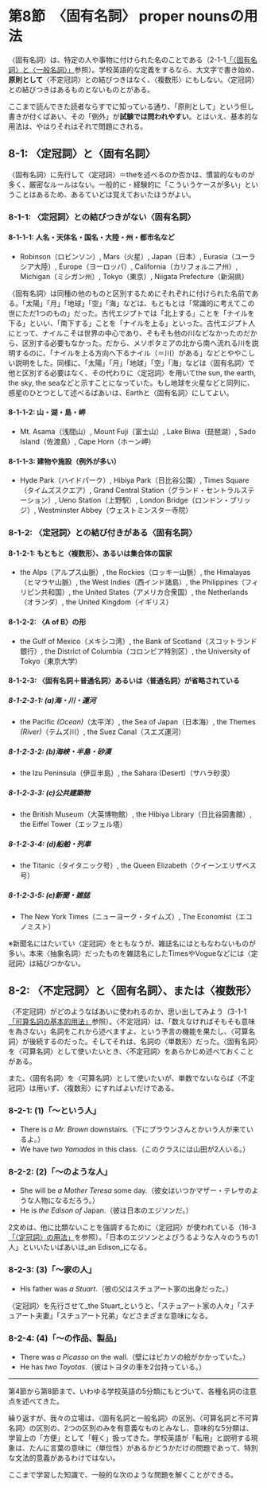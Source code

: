 # 第8節　〈固有名詞〉 proper nounsの用法
〈固有名詞〉は、特定の人や事物に付けられた名のことである（2-1-1[「〈固有名詞〉と〈一般名詞〉」](chapter02.md)参照）。学校英語的な定義をするなら、大文字で書き始め、**原則として**〈不定冠詞〉との結びつきはなく、〈複数形〉にもしない。〈定冠詞〉との結びつきはあるものとないものとがある。

ここまで読んできた読者ならすでに知っている通り、「原則として」という但し書きが付くばあい、その「例外」が**試験では問われやすい**。とはいえ、基本的な用法は、やはりそれはそれで問題にされる。

## 8-1: 〈定冠詞〉と〈固有名詞〉
〈固有名詞〉に先行して〈定冠詞〉＝theを述べるのか否かは、慣習的なものが多く、厳密なルールはない。一般的に・経験的に「こういうケースが多い」ということはあるため、あるていどは覚えておいたほうがよい。

### 8-1-1: 〈定冠詞〉との結びつきがない〈固有名詞〉
#### 8-1-1-1: 人名・天体名・国名・大陸・州・都市名など
- Robinson（ロビンソン）, Mars（火星）, Japan（日本）, Eurasia（ユーラシア大陸）, Europe（ヨーロッパ）, California（カリフォルニア州）, Michigan（ミシガン州）, Tokyo（東京）, Niigata Prefecture（新潟県）

〈固有名詞〉は同種の他のものと区別するためにそれぞれに付けられた名前である。「太陽」「月」「地球」「空」「海」などは、もともとは「常識的に考えてこの世にただ1つのもの」だった。古代エジプトでは「北上する」ことを「ナイルを下る」といい、「南下する」ことを「ナイルを上る」といった。古代エジプト人にとって、ナイルこそは世界の中心であり、そもそも他の川などなかったのだから、区別する必要もなかった。だから、メソポタミアの北から南へ流れる川を説明するのに、「ナイルを上る方向へ下るナイル（＝川）がある」などとややこしい説明をした。同様に、「太陽」「月」「地球」「空」「海」などは〈固有名詞〉で他と区別する必要はなく、その代わりに〈定冠詞〉を用いてthe sun, the earth, the sky, the seaなどと示すことになっていた。もし地球を火星などと同列に、惑星のひとつとして述べるばあいは、Earthと〈固有名詞〉にしてよい。

#### 8-1-1-2: 山・湖・島・岬
- Mt. Asama（浅間山）, Mount Fuji（富士山）, Lake Biwa（琵琶湖）, Sado Island（佐渡島）, Cape Horn（ホーン岬）

#### 8-1-1-3: 建物や施設（例外が多い）
- Hyde Park（ハイドパーク）, Hibiya Park（日比谷公園）, Times Square（タイムズスクエア）, Grand Central Station（グランド・セントラルステーション）, Ueno Station（上野駅）, London Bridge（ロンドン・ブリッジ）, Westminster Abbey（ウェストミンスター寺院）

### 8-1-2: 〈定冠詞〉との結び付きがある〈固有名詞〉
#### 8-1-2-1: もともと〈複数形〉、あるいは集合体の国家
- the Alps（アルプス山脈）, the Rockies（ロッキー山脈）, the Himalayas（ヒマラヤ山脈）, the West Indies（西インド諸島）, the Philippines（フィリピン共和国）, the United States（アメリカ合衆国）, the Netherlands（オランダ）, the United Kingdom（イギリス）

#### 8-1-2-2: 〈A of B〉の形
- the Gulf of Mexico（メキシコ湾）, the Bank of Scotland（スコットランド銀行）, the District of Columbia（コロンビア特別区）, the University of Tokyo（東京大学）

#### 8-1-2-3: 〈固有名詞＋普通名詞〉あるいは〈普通名詞〉が省略されている
##### 8-1-2-3-1: (a)海・川・運河
- the Pacific _(Ocean)_（太平洋）, the Sea of Japan（日本海）, the Themes _(River)_（テムズ川）, the Suez Canal（スエズ運河）

##### 8-1-2-3-2: (b)海峡・半島・砂漠
- the Izu Peninsula（伊豆半島）, the Sahara (Desert)（サハラ砂漠）

##### 8-1-2-3-3: (c)公共建築物
- the British Museum（大英博物館）, the Hibiya Library（日比谷図書館）, the Eiffel Tower（エッフェル塔）

##### 8-1-2-3-4: (d)船舶・列車
- the Titanic（タイタニック号）, the Queen Elizabeth（クイーンエリザベス号）

##### 8-1-2-3-5: (e)新聞・雑誌
- The New York Times（ニューヨーク・タイムズ）, The Economist（エコノミスト）

※新聞名にはたいてい〈定冠詞〉をともなうが、雑誌名にはともなわないものが多い。本来〈抽象名詞〉だったものを雑誌名にしたTimesやVogueなどには〈定冠詞〉は結びつかない。

## 8-2: 〈不定冠詞〉と〈固有名詞〉、または〈複数形〉
〈不定冠詞〉がどのようなばあいに使われるのか、思い出してみよう（3-1-1[「可算名詞の基本的用法」](chapter03.md)参照）。〈不定冠詞〉は、「数えなければそもそも意味を為さない」名詞をこれから述べますよ、という予言の機能を果たし、〈可算名詞〉が後続するのだった。そしてそれは、名詞の〈単数形〉だった。〈固有名詞〉を〈可算名詞〉として使いたいとき、〈不定冠詞〉をあらかじめ述べておくことがある。

また、〈固有名詞〉を〈可算名詞〉として使いたいが、単数でないならば〈不定冠詞〉は用いず、〈複数形〉にすればよいだけである。

### 8-2-1: (1)「～という人」
- There is _a Mr. Brown_ downstairs.（下にブラウンさんとかいう人が来ているよ。）
- We have _two Yamadas_ in this class.（このクラスには山田が2人いる。）

### 8-2-2: (2)「～のような人」
- She will be _a Mother Teresa_ some day.（彼女はいつかマザー・テレサのような人物になるだろう。）
- He is _the Edison of_ Japan.（彼は日本のエジソンだ。）

2文めは、他に比類ないことを強調するために〈定冠詞〉が使われている（16-3[「〈定冠詞〉の用法」](chapter16.md)を参照）。「日本のエジソンとよびうるような人々のうちの1人」といいたいばあいは_an Edison_になる。

### 8-2-3: (3)「～家の人」
- His father was _a Stuart_.（彼の父はスチュアート家の出身だった。）

〈定冠詞〉を先行させて_the Stuart_というと、「スチュアート家の人々」「スチュアート夫妻」「スチュアート兄弟」などさまざまな意味になる。

### 8-2-4: (4)「～の作品、製品」
- There was _a Picasso_ on the wall.（壁にはピカソの絵がかかっていた。）
- He has _two Toyotas_.（彼はトヨタの車を2台持っている。）

----
第4節から第8節まで、いわゆる学校英語の5分類にもとづいて、各種名詞の注意点を述べてきた。

繰り返すが、我々の立場は、〈固有名詞と一般名詞〉の区別、〈可算名詞と不可算名詞〉の区別の、2つの区別のみを有意義なものとみなし、意味的な5分類は、学習上の「方便」として「軽く」扱ってきた。学校英語が「転用」と説明する現象は、たんに言葉の意味に〈単位性〉があるかどうかだけの問題であって、特別な文法的意義があるわけではない。

ここまで学習した知識で、一般的な次のような問題を解くことができる。
